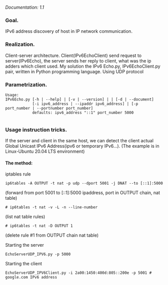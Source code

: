 *Documentation: 1.1*
### Goal.
IPv6 address discovery of host in IP network communication.
### Realization.
Client-server architecture. Client(IPv6EchoClient) send request to server(IPv6Echo), the server sends her reply to client, what was the ip adders which client used.
My solution the IPv6 Echo.py, IPv6EchoClient.py pair, written in Python programming language. Using UDP protocol
### Parametrization.
```
Usage: 
IPv6Echo.py [-h | --help] | [-v | --version] | | [-d | --document]
            [-i ipv6_address | --ipaddr ipv6_address] | [-p port_number | --portnumber port_number] 
            defaults: ipv6_address "::1" port_number 5000
              
```
### Usage instruction tricks.
If the server and client in the same host, we can detect the client actual Global Unicast IPv6  Address(ipv6 or temporary IPv6...).
(The example is in Linux-Ubuntu 20.04 LTS environment)

#### The method:

iptables rule

```ip6tables -A OUTPUT -t nat -p udp --dport 5001 -j DNAT --to [::1]:5000```

(forward from port 5001 to [::1]:5000 ipaddress, port in OUTPUT chain, nat table)

```# ip6tables -t nat -v -L -n --line-number```

(list nat table rules)

```# ip6tables -t nat -D OUTPUT 1```

(delete rule #1 from OUTPUT chain nat table) 

Starting the server

```EchoServerUDP_IPV6.py -p 5000```

Starting the client

```EchoServerUDP_IPV6Client.py -i 2a00:1450:400d:805::200e -p 5001 # google.com IPv6 address```


            
